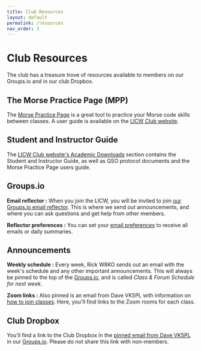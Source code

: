 ```yaml
---
title: Club Resources
layout: default
permalink: /resources
nav_order: 3
---
```


# Club Resources

The club has a treasure trove of resources available to members on our Groups.io and in our club Dropbox.


## The Morse Practice Page (MPP)

The [Morse Practice Page](https://longislandcw.github.io/morsebrowser/) is a great tool to practice your Morse code skills between classes. A user guide is available on the [LICW Club website](https://longislandcwclub.org/academic-downloads/).


## Student and Instructor Guide

The [LICW Club website's Academic Downloads](https://longislandcwclub.org/academic-downloads/) section contains the Student and Instructor Guide, as well as QSO protocol documents and the Morse Practice Page users guide.


## Groups.io

**Email reflector :** When you join the LICW, you will be invited to join [our Groups.io email reflector](https://groups.io/g/LongIslandCWClub/topics). This is where we send out announcements, and where you can ask questions and get help from other members.

**Reflector preferences :** You can set your [email preferences](https://groups.io/g/LongIslandCWClub/editsub) to receive all emails or daily summaries. 

## Announcements

**Weekly schedule :** Every week, Rick W8KO sends out an email with the week's schedule and any other important announcements. This will always be pinned to the top of the [Groups.io](https://groups.io/g/LongIslandCWClub/topics), and is called *Class & Forum Schedule for next week*.

**Zoom links :** Also pinned is an email from Dave VK5PL with information on [how to join classes](https://groups.io/g/LongIslandCWClub/topic/how_to_join_classes/99048520). Here, you'll find links to the Zoom rooms for each class.


## Club Dropbox

You'll find a link to the Club Dropbox in the [pinned email from Dave VK5PL](https://groups.io/g/LongIslandCWClub/topic/how_to_join_classes/99048520) in our [Groups.io](https://groups.io/g/LongIslandCWClub/topics). Please do not share this link with non-members.
